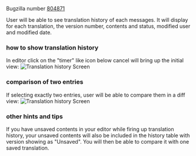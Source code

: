 Bugzilla number [804871](https://bugzilla.redhat.com/show_bug.cgi?id=804871)

User will be able to see translation history of each messages. It will display for each translation, the version number, contents and status, modified user and modified date.

### how to show translation history 
In editor click on the "timer" like icon below cancel will bring up the initial view:
![Translation history Screen](http://www.zanata.org/images/screenshots/trans-history/2.0_translation_history.png)

### comparison of two entries
If selecting exactly two entries, user will be able to compare them in a diff view:
![Translation history Screen](http://www.zanata.org/images/screenshots/trans-history/2.0_translation_history_comparison.png)

### other hints and tips 
If you have unsaved contents in your editor while firing up translation history, your unsaved contents will also be included in the history table with version showing as "Unsaved". You will then be able to compare it with one saved translation.

